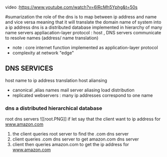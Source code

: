 video :https://www.youtube.com/watch?v=6lRcMh5Yphg&t=50s

#sumarization 
the role of the dns is to map between ip address and name and vice versa 
meaning that it will translate the domain name of system into a ip address 
dns is a distributed database implemented in hierarchy of many name servers 
appliacation-layer protocol : host , DNS  servers communicate to resolve names (address/ name translation)
- note : core internet function implemented as application-layer protocol 
- complexity at network "edge"
## DNS SERVICES 
host name to ip address translation 
host aliansing 
- canonical ,alias names 
mail server aliasing 
load distribution 
- replicated webservers : many ip addresses correspond to one name 
### dns a distributed hierarchical database 
root dns servers 
![[root.PNG]]
if let say that the client want to ip address for www.amazon.com 
1. the client queries root server to find the .com dns server 
2. client queries .com dns server to get amazon.com dns server 
3. client then queries amazon.com to get the ip address for www.amazon.com 
